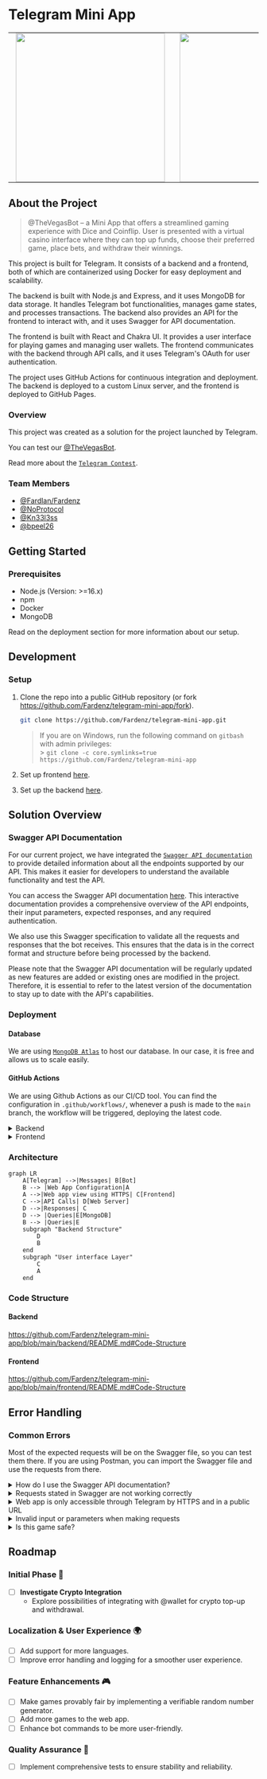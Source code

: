 # Telegram Mini App

<table align="center">
  <tr>
    <td align="center" style="padding:0 15px">
      <img src="media/thevegasbot-light.gif" width="300">
    </td>
    <td align="center" style="padding:0 15px">
      <img src="media/thevegasbot-dark.gif" width="300">
    </td>
  </tr>
</table>

## About the Project

> @TheVegasBot – a Mini App that offers a streamlined gaming experience with Dice and Coinflip. User is presented with a virtual casino interface where they can top up funds, choose their preferred game, place bets, and withdraw their winnings.

This project is built for Telegram. It consists of a backend and a frontend, both of which are containerized using Docker for easy deployment and scalability.

The backend is built with Node.js and Express, and it uses MongoDB for data storage. It handles Telegram bot functionalities, manages game states, and processes transactions. The backend also provides an API for the frontend to interact with, and it uses Swagger for API documentation.

The frontend is built with React and Chakra UI. It provides a user interface for playing games and managing user wallets. The frontend communicates with the backend through API calls, and it uses Telegram's OAuth for user authentication.

The project uses GitHub Actions for continuous integration and deployment. The backend is deployed to a custom Linux server, and the frontend is deployed to GitHub Pages.

### Overview

This project was created as a solution for the project launched by Telegram. 

You can test our [@TheVegasBot](https://t.me/TheVegasBot).

Read more about the [`Telegram Contest`](https://t.me/contest/327).

### Team Members
- [@Fardlan/Fardenz](https://t.me/Fardlan)
- [@NoProtocol](https://t.me/NoProtocol)
- [@Kn33l3ss](https://t.me/Kn33l3ss)
- [@bpeel26](https://t.me/bpeel26)


## Getting Started

### Prerequisites

- Node.js (Version: >=16.x)
- npm
- Docker
- MongoDB

Read on the deployment section for more information about our setup.

## Development

### Setup 

1. Clone the repo into a public GitHub repository (or fork https://github.com/Fardenz/telegram-mini-app/fork).

    ```sh
   git clone https://github.com/Fardenz/telegram-mini-app.git
   ```
    
   > If you are on Windows, run the following command on `gitbash` with admin privileges: <br> > `git clone -c core.symlinks=true https://github.com/Fardenz/telegram-mini-app` <br>

2. Set up frontend [here](https://github.com/Fardenz/telegram-mini-app/blob/main/frontend/README.md).
   
4. Set up the backend [here](https://github.com/Fardenz/telegram-mini-app/blob/main/backend/README.md). 


## Solution Overview

### Swagger API Documentation 

For our current project, we have integrated the [`Swagger API documentation`](https://en.wikipedia.org/wiki/Swagger_(software)) to provide detailed information about all the endpoints supported by our API. This makes it easier for developers to understand the available functionality and test the API.

You can access the Swagger API documentation [here](https://13db-79-137-37-91.ngrok-free.app/api-documentation-ui/). This interactive documentation provides a comprehensive overview of the API endpoints, their input parameters, expected responses, and any required authentication.

We also use this Swagger specification to validate all the requests and responses that the bot receives. This ensures that the data is in the correct format and structure before being processed by the backend.

Please note that the Swagger API documentation will be regularly updated as new features are added or existing ones are modified in the project. Therefore, it is essential to refer to the latest version of the documentation to stay up to date with the API's capabilities.

### Deployment

#### Database

We are using [`MongoDB Atlas`](https://www.mongodb.com/atlas/database) to host our database. In our case, it is free and allows us to scale easily.

#### GitHub Actions

We are using Github Actions as our CI/CD tool. You can find the configuration in `.github/workflows/`, whenever a push is made to the `main` branch, the workflow will be triggered, deploying the latest code.

<details>
  
<summary>Backend</summary>
  
The backend is automatically deployed to a custom server owned by us running Linux. We use docker to package the code so it is easier to spin multiple copies, isolate instances, and deploy the minimum amount of code.

You can set your custom secrets in the repository settings and it will automatically deploy to your server. The secrets are:

```
SSH_HOST
SSH_PRIVATE_KEY
SSH_USERNAME
ENV_VARIABLES
```

You can find the configuration in `.github/workflows/staging-deployment-backend.yml`.

</details>

<details>
  
<summary>Frontend</summary>
  
We are using GitHub Pages to deploy the frontend, this allows us to have a public URL with HTTPS for the web app without having to pay for a server. The disadvantage is that you can only host static web pages. To deploy it automatically configure your GitHub pages in the repository settings and set the `ENV_VARIABLES_FRONTEND` secret.

You can find the configuration in `.github/workflows/staging-deployment-frontend.yml`.

</details>

### Architecture

```mermaid
graph LR
    A[Telegram] -->|Messages| B[Bot]
    B --> |Web App Configuration|A
    A -->|Web app view using HTTPS| C[Frontend]
    C -->|API Calls| D[Web Server]
    D -->|Responses| C
    D --> |Queries|E[MongoDB]
    B --> |Queries|E
    subgraph "Backend Structure"
        D
        B
    end
    subgraph "User interface Layer"
        C
        A
    end
```

### Code Structure

#### Backend

https://github.com/Fardenz/telegram-mini-app/blob/main/backend/README.md#Code-Structure
      
#### Frontend

https://github.com/Fardenz/telegram-mini-app/blob/main/frontend/README.md#Code-Structure

## Error Handling

### Common Errors

Most of the expected requests will be on the Swagger file, so you can test them there. If you are using Postman, you can import the Swagger file and use the requests from there.

<details>
  
<summary>How do I use the Swagger API documentation?</summary>
  
The Swagger API documentation provides a comprehensive overview of the API endpoints, their input parameters, expected responses, and any required authentication. You can access the Swagger API documentation by navigating to the /api-documentation-ui/ endpoint of the backend server. You can use this documentation to understand how to interact with the API and to test the API endpoints.
</details>

<details>
  
<summary>Requests stated in Swagger are not working correctly</summary>
  
Ensure that you have the correct URL in the `.env` file. The URL should be the same as the one you used to expose your backend to the internet. Also make sure that the protocol is the correct one, so `http` for local.

</details>

<details>
  
<summary>Web app is only accessible through Telegram by HTTPS and in a public URL </summary>
  
You will have to use a service like ngrok or local tunnel to expose your local web app to the internet. Then, you will have to change the `TELEGRAM_FRONTEND` variable in the `.env` file to the URL provided by the service. Make sure that the protocol is the correct one, so `https` for ngrok.
</details>

<details>
  
<summary>Invalid input or parameters when making requests</summary>
  
If you encounter errors related to invalid input or parameters when making requests, consider the following troubleshooting steps:
- Check the error returned by the backend, it is usually explicitly telling you what is wrong.
- Double-check the format and structure of the data being sent with each request. 
- Ensure that it matches the expected format specified by the API endpoints.
- Verify that you are providing all the required parameters for each request. 
- Check the API documentation or Swagger file to ensure that you are including all the necessary parameters.
- Validate the user input on the client side before making the request to prevent invalid data from being sent.

</details>

<details>
  
<summary>Is this game safe?</summary>
  
This game is totally safe, @Fardenz one of our creators [investigated in depth](https://javascript.plainenglish.io/generating-a-secure-safe-and-truly-random-number-in-node-js-e943224cbe30) how to generate cryptographically secure random numbers and this work applies the results from that investigation. We also made sure that the money handling is safe and there is no risk of running into race conditions.

One of the future improvements we are planning for the future is implementing a [provably fair](https://provablyfair.org/) feature, so you can verify that the results have not been tampered with in favor of the casino.

</details>

## Roadmap

### **Initial Phase** 🚀
- [ ] **Investigate Crypto Integration**
  - Explore possibilities of integrating with @wallet for crypto top-up and withdrawal.

### **Localization & User Experience** 🌍
- [ ] Add support for more languages.
- [ ] Improve error handling and logging for a smoother user experience.

### **Feature Enhancements** 🎮
- [ ] Make games provably fair by implementing a verifiable random number generator.
- [ ] Add more games to the web app.
- [ ] Enhance bot commands to be more user-friendly.

### **Quality Assurance** 🧪
- [ ] Implement comprehensive tests to ensure stability and reliability.



